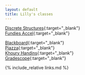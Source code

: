 ```yaml
---
layout: default
title: Lilly's classes
---
```

[Discrete Structures](https://course.ccs.neu.edu/cs1800f19/){:target="_blank"}  
[Fundies Accel](https://course.ccs.neu.edu/cs2500f19/){:target="_blank"}  
  
[Blackboard](https://northeastern.blackboard.com/){:target="_blank"}  
[Piazza](https://piazza.com/){:target="_blank"}  
[Khoury Handins](https://handins.ccs.neu.edu/login){:target="_blank"}  
[Gradescope](https://www.gradescope.com/){:target="_blank"}

{% include_relative links.md %}
